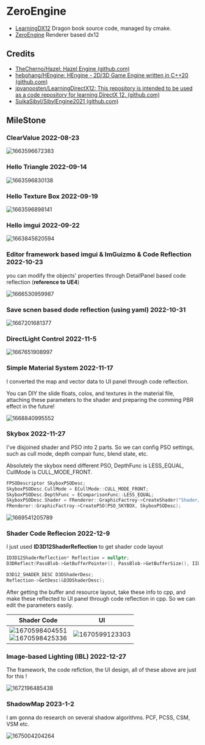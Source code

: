# ZeroEngine

- [LearningDX12](https://github.com/J-Mat/ZeroEngine/tree/main/LearningDX12 "LearningDX12")  Dragon book source code, managed by cmake.
- [ZeroEngine](https://github.com/J-Mat/ZeroEngine/tree/main/ZeroEngine "ZeroEngine")  Renderer based dx12

## Credits

- [TheCherno/Hazel: Hazel Engine (github.com)](https://github.com/TheCherno/Hazel)
- [hebohang/HEngine: HEngine - 2D/3D Game Engine written in C++20 (github.com)](https://github.com/hebohang/HEngine)
- [jpvanoosten/LearningDirectX12: This repository is intended to be used as a code repository for learning DirectX 12. (github.com)](https://github.com/jpvanoosten/LearningDirectX12)
- [SuikaSibyl/SibylEngine2021 (github.com)](https://github.com/SuikaSibyl/SibylEngine2021)

## MileStone

### ClearValue **2022-08-23**

![1663596672383](image/README/1663596672383.png)

### Hello Triangle **2022-09-14**

![1663596830138](image/README/1663596830138.png)

### Hello Texture Box  **2022-09-19**

![1663596898141](image/README/1663596898141.png)

### Hello imgui  **2022-09-22**

![1663845620594](image/README/1663845620594.png)

### Editor framework based imgui & ImGuizmo &  Code Reflection **2022-10-23**

you can modify the objects' properties through DetailPanel  based code reflection (**reference to UE4**)

![1666530959987](image/README/1666530959987.png)

### Save scnen based dode reflection (using yaml) **2022-10-31**

![1667201681377](image/README/1667201681377.png)

### **DirectLight Control 2022-11-5**

![1667651908997](image/README/1667651908997.png)

### Simple Material System 2022-11-17

I converted the map and vector data to UI panel through code reflection.

You can DIY the slide floats, colos, and textures in the material file, attaching these parameters to the shader and preparing the comming PBR effect in the future!

 ![1668840995552](image/README/1668840995552.png)

### Skybox 2022-11-27

I've disjoined shader and PSO into 2 parts. So we can config PSO settings, such as cull mode, depth compair func, blend state, etc.

Absolutely the skybox need different PSO, DepthFunc is LESS_EQUAL, CullMode is CULL_MODE_FRONT.

```cpp
FPSODescriptor SkyboxPSODesc;
SkyboxPSODesc.CullMode = ECullMode::CULL_MODE_FRONT;
SkyboxPSODesc.DepthFunc = EComparisonFunc::LESS_EQUAL;
SkyboxPSODesc.Shader = FRenderer::GraphicFactroy->CreateShader("Shader/Skybox.hlsl", ShaderBinderDesc, ShaderDessc);
FRenderer::GraphicFactroy->CreatePSO(PSO_SKYBOX, SkyboxPSODesc);
```

![1669541205789](image/README/1669541205789.png)

### Shader Code Reflecion 2022-12-9

I just used **ID3D12ShaderReflection** to get shader code layout

```cpp
ID3D12ShaderReflection* Reflection = nullptr;
D3DReflect(PassBlob->GetBufferPointer(), PassBlob->GetBufferSize(), IID_ID3D12ShaderReflection, (void**)&Reflection);

D3D12_SHADER_DESC D3DShaderDesc;
Reflection->GetDesc(&D3DShaderDesc);
```

After getting the buffer and resource layout, take these info to cpp, and make these reflected to UI panel through code reflection in cpp. So we can edit the parameters easily.

| Shader Code                                                                                        | UI                                             |
| -------------------------------------------------------------------------------------------------- | ---------------------------------------------- |
| ![1670598404551](image/README/1670598404551.png)<br />![1670598425336](image/README/1670598425336.png) | ![1670599123303](image/README/1670599123303.png) |

### Image-based Lighting (IBL) 2022-12-27

The framework, the code reflction, the UI design, all of these above are just for this !

![1672196485438](image/README/1672196485438.png)

### ShadowMap  2023-1-2

I am gonna do research on several shadow algorithms. PCF, PCSS, CSM, VSM etc.

![1675004204264](image/README/1675004204264.png)
